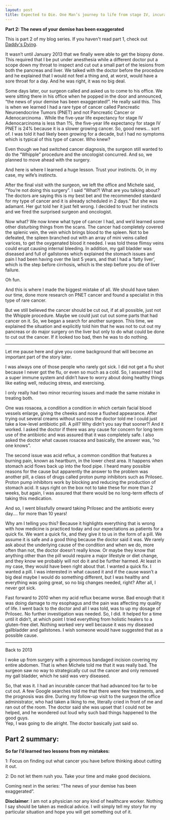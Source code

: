 ```yaml
---
layout: post
title: Expected to Die. One Man’s journey to life from stage IV, incurable cancer
---
```


**Part 2: The news of your demise has been exaggerated** 

This is part 2 of my blog series.  If you haven't read part 1, check out [Daddy's Dying](https://expectedtodie.com/expectedtodie-part1).

It wasn’t until January 2013 that we finally were able to get the biopsy done.   This required that I be put under anesthesia while a different doctor put a scope down my throat to inspect and cut out a small part of the lesions from both the pancreas and liver.  We talked with the doctor before the procedure and he explained that I would not feel a thing and, at worst, would have a sore throat for a day.  And he was right, it was no big deal.  

Some days later, our surgeon called and asked us to come to his office.  We were sitting there in his office when he popped in the door and announced, “the news of your demise has been exaggerated!”.  He really said this.  This is when we learned I had a rare type of cancer called Pancreatic Neuroendocrine Tumors (PNET) and not Pancreatic Cancer or Adenocarcinoma .   While the five-year life expectancy for stage IV Adenocarcinoma is less than 1%, the five-year life expectancy for stage IV PNET is 24% because it is a slower growing cancer.  So, good news… sort of.   I was told it had likely been growing for a decade, but I had no symptoms which is typical of this type of cancer.  Who knew? 

Even though we had switched cancer diagnosis, the surgeon still wanted to do the “Whipple” procedure and the oncologist concurred.    And so, we planned to move ahead with the surgery.

And here is where I learned a huge lesson.  Trust your instincts.  Or, in my case, my wife’s instincts.  

After the final visit with the surgeon, we left the office and Michele said, “You’re not doing this surgery”.  I said “What?!  What are you talking about?  The doctors are saying this is my best bet and the recommended standard for my type of cancer and it is already scheduled in 2 days.”  But she was adamant.  Her gut told her it just felt wrong.   I decided to trust her instincts and we fired the surprised surgeon and oncologist.  

Now what?  We now knew what type of cancer I had, and we’d learned some other disturbing things from the scans.   The cancer had completely covered the splenic vein, the vein which brings blood to the spleen.   Not to be defeated, the spleen branched out with an array of mini veins called varices, to get the oxygenated blood it needed.  I was told these flimsy veins could erupt causing internal bleeding.  In addition, my gall bladder was diseased and full of gallstones which explained the stomach issues and pain I had been having over the last 5 years, and that I had a ‘fatty liver’, which is the step before cirrhosis, which is the step before you die of liver failure. 

Oh fun.

And this is where I made the biggest mistake of all.  We should have taken our time, done more research on PNET cancer and found a specialist in this type of rare cancer.  

But we still believed the cancer should be cut out, if at all possible, just not the Whipple procedure.  Maybe we could just cut out some parts that had cancer on it.  So, we began a search for another surgeon.   This time, we explained the situation and explicitly told him that he was not to cut out my pancreas or do major surgery on the liver but only to do what could be done to cut out the cancer.  If it looked too bad, then he was to do nothing.   

---

Let me pause here and give you come background that will become an important part of the story later.

I was always one of those people who rarely got sick.  I did not get a flu shot because I never got the flu, or even so much as a cold.  So, I assumed I had a super immune system and didn’t have to worry about doing healthy things like eating well, reducing stress, and exercising.   

I only really had two minor recurring issues and made the same mistake in treating both.  

One was rosacea, a condition a condition in which certain facial blood vessels enlarge, giving the cheeks and nose a flushed appearance.  After trying out several creams without success the doctor told me I could just take a low-level antibiotic pill.  A pill?  Why didn’t you say that sooner?!  And it worked.  I asked the doctor if there was any cause for concern for long term use of the antibiotic and was assured that it was completely safe.  I also asked the doctor what causes rosacea and basically, the answer was, “no one knows”.  

The second issue was acid reflux, a common condition that features a burning pain, known as heartburn, in the lower chest area.  It happens when stomach acid flows back up into the food pipe. I heard many possible reasons for the cause but apparently the answer to the problem was another pill, a class of drugs called proton pump inhibitors such as Prilosec.   Proton pump inhibitors work by blocking and reducing the production of stomach acid.  It says right on the box not to take these for more than 2 weeks, but again, I was assured that there would be no long-term effects of taking this medication. 

And so, I went blissfully onward taking Prilosec and the antibiotic every day…. for more than 10 years!

Why am I telling you this?  Because it highlights everything that is wrong with how medicine is practiced today and our expectations as patients for a quick fix.   We want a quick fix, and they give it to us in the form of a pill.   We assume it is safe and a good thing because the doctor said it was.   We rarely ask about the underlying cause of the condition and when we do, more often than not, the doctor doesn’t really know.  Or maybe they know that anything other than the pill would require a major lifestyle or diet change, and they know we probably will not do it and be further harmed.   At least in my case, they would have been right about that.   I wanted a quick fix.  I wanted a pill.   I was interested in what caused it and if the cause wasn’t a big deal maybe I would do something different, but I was healthy and everything was going great, so no big changes needed, right?  After all, I never got sick.  

Fast forward to 2010 when my acid reflux became worse.   Bad enough that it was doing damage to my esophagus and the pain was affecting my quality of life.   I went back to the doctor and all I was told, was to up my dosage of Prilosec.  No further investigation was needed.  So, I did.  It helped for a time until it didn’t, at which point I tried everything from holistic healers to a gluten-free diet.   Nothing worked very well because it was my diseased gallbladder and gallstones.   I wish someone would have suggested that as a possible cause.

---

Back to 2013

I woke up from surgery with a ginormous bandaged incision covering my entire abdomen.   That is when Michele told me that it was really bad.  The surgeon saw no way to strategically cut out the cancer and only removed my gall bladder, which he said was very diseased.  

So, that was it.  I had an incurable cancer that had advanced too far to be cut out.  A few Google searches told me that there were few treatments, and the prognosis was dire.  During my follow-up visit to the surgeon the office administrator, who had taken a liking to me, literally cried in front of me and ran out of the room.  The doctor said she was upset that I could not be helped, and he wondered out loud why such bad things happened to the good guys.  
Yep, I was going to die alright.  The doctor basically just said so. 

## Part 2 summary:

**So far I’d learned two lessons from my mistakes:**

1: Focus on finding out what cancer you have before thinking about cutting it out.

2: Do not let them rush you.  Take your time and make good decisions.

Coming next in the series: “The news of your demise has been exaggerated”.

**Disclaimer**: I am not a physician nor any kind of healthcare worker. Nothing I say should be taken as medical advice. I will simply tell my story for my particular situation and hope you will get something out of it.
